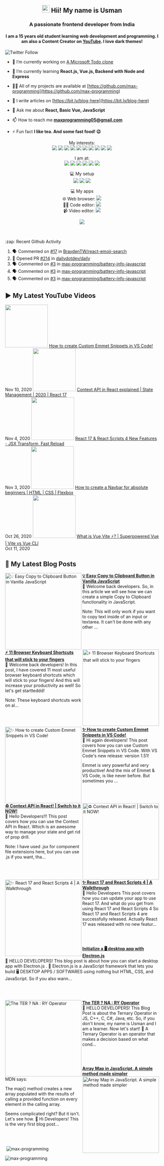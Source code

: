 <h2 align="center"><img src="https://media.giphy.com/media/hvRJCLFzcasrR4ia7z/giphy.gif" width="25px"> Hii! My name is Usman</h2>
<h3 align="center">A passionate frontend developer from India</h3>
<h4 align="center">
  I am a 15 years old student learning web development and programming. I am also a Content Creator on <a href="https://youtube.com/MaxProgramming">YouTube</a>. I love dark themes!
</h4>

![Twitter Follow](https://img.shields.io/twitter/follow/MaxProgramming1?color=1DA1F2&logo=Twitter&style=for-the-badge)

- 🔭 I’m currently working on [A Microsoft Todo clone](https://github.com/max-programming/microsoft-todo-clone)

- 🌱 I’m currently learning **React.js, Vue.js, Backend with Node and Express**

- 👨‍💻 All of my projects are available at [https://github.com/max-programming](https://github.com/max-programming)

- 📝 I write articles on [https://bit.ly/blog-here](https://bit.ly/blog-here)

- 💬 Ask me about **React, Basic Vue, JavaScript**

- 📫 How to reach me **maxprogramming05@gmail.com**

- ⚡ Fun fact **I like tea. And some fast food! 😉**

<!--<p align="center">
<a href="https://twitter.com/maxprogramming1" target="blank"><img align="center" src="https://cdn.jsdelivr.net/npm/simple-icons@3.0.1/icons/twitter.svg" alt="maxprogramming1" height="30" width="30" /></a>
<a href="https://stackoverflow.com/users/11727541" target="blank"><img align="center" src="https://cdn.jsdelivr.net/npm/simple-icons@3.0.1/icons/stackoverflow.svg" alt="11727541" height="30" width="30" /></a>
<a href="https://codesandbox.com/max-programming" target="blank"><img align="center" src="https://cdn.jsdelivr.net/npm/simple-icons@3.0.1/icons/codesandbox.svg" alt="max-programming" height="30" width="30" /></a>
<a href="https://fb.com/usman.sabuwala.7" target="blank"><img align="center" src="https://cdn.jsdelivr.net/npm/simple-icons@3.0.1/icons/facebook.svg" alt="usman sabuwala" height="30" width="30" /></a>
<a href="https://instagram.com/usmansabuwala7" target="blank"><img align="center" src="https://cdn.jsdelivr.net/npm/simple-icons@3.0.1/icons/instagram.svg" alt="usmansabuwala7" height="30" width="30" /></a>
<a href="https://www.youtube.com/c/max programming" target="blank"><img align="center" src="https://cdn.jsdelivr.net/npm/simple-icons@3.0.1/icons/youtube.svg" alt="max programming" height="30" width="30" /></a>
</p>-->
<!-- <p align="left"><img src="https://devicons.github.io/devicon/devicon.git/icons/bootstrap/bootstrap-plain.svg" alt="bootstrap" width="40" height="40"/> <img src="https://devicons.github.io/devicon/devicon.git/icons/css3/css3-original-wordmark.svg" alt="css3" width="40" height="40"/> <img src="https://devicons.github.io/devicon/devicon.git/icons/electron/electron-original.svg" alt="electron" width="40" height="40"/> <img src="https://devicons.github.io/devicon/devicon.git/icons/html5/html5-original-wordmark.svg" alt="html5" width="40" height="40"/> <img src="https://devicons.github.io/devicon/devicon.git/icons/javascript/javascript-original.svg" alt="javascript" width="40" height="40"/> <img src="https://devicons.github.io/devicon/devicon.git/icons/linux/linux-original.svg" alt="linux" width="40" height="40"/> <img src="https://devicons.github.io/devicon/devicon.git/icons/python/python-original.svg" alt="python" width="40" height="40"/> <img src="https://devicons.github.io/devicon/devicon.git/icons/react/react-original-wordmark.svg" alt="react" width="40" height="40"/> <img src="https://devicons.github.io/devicon/devicon.git/icons/vuejs/vuejs-original-wordmark.svg" alt="vuejs" width="40" height="40"/></p> -->
<p align="center">
  My interests: <br>
  <img src="https://img.shields.io/badge/html5%20-%23E34F26.svg?&style=for-the-badge&logo=html5&logoColor=white">
  <img src="https://img.shields.io/badge/css3%20-%231572B6.svg?&style=for-the-badge&logo=css3&logoColor=white">
  <img src="https://img.shields.io/badge/javascript%20-%23323330.svg?&style=for-the-badge&logo=javascript&logoColor=%23F7DF1E">
  <img src="https://img.shields.io/badge/python%20-%2314354C.svg?&style=for-the-badge&logo=python&logoColor=white">
  <img src="https://img.shields.io/badge/node.js%20-%2343853D.svg?&style=for-the-badge&logo=node.js&logoColor=white">
  <img src="https://img.shields.io/badge/express.js%20-%23404d59.svg?&style=for-the-badge">
  <img src="https://img.shields.io/badge/react%20-%2320232a.svg?&style=for-the-badge&logo=react&logoColor=%2361DAFB">
  <img src="https://img.shields.io/badge/material%20ui%20-%230081CB.svg?&style=for-the-badge&logo=material-ui&logoColor=white">
  <img src="https://img.shields.io/badge/vuejs%20-%2335495e.svg?&style=for-the-badge&logo=vue.js&logoColor=%234FC08D">
  <img src="https://img.shields.io/badge/electron%20-%2320232e.svg?&style=for-the-badge&logo=electron&logoColor=%47848F">
</p>

<p align="center">
  I am at: <br>
  <a href="https://youtube.com/MaxProgramming"><img src="https://img.shields.io/badge/youtube-%23FF0000.svg?&style=for-the-badge&logo=youtube&logoColor=white"></a>
  <a href="https://www.facebook.com/usman.sabuwala.7"><img src="https://img.shields.io/badge/facebook-%231877F2.svg?&style=for-the-badge&logo=facebook&logoColor=white"></a>
  <a href="https://www.instagram.com/usmansabuwala7/"><img src="https://img.shields.io/badge/instagram-%23E4405F.svg?&style=for-the-badge&logo=instagram&logoColor=white"></a>
  <a href="https://twitter.com/MaxProgramming1"><img src="https://img.shields.io/badge/twitter-%231DA1F2.svg?&style=for-the-badge&logo=twitter&logoColor=white"></a>
  <a href="https://usman2102.hashnode.dev/"><img src="https://img.shields.io/badge/Hashnode-%232962FF.svg?&style=for-the-badge&logo=hashnode&logoColor=white"></a>
  <a href="https://dev.to/maxprogramming"><img src="https://img.shields.io/badge/DEV.TO-%230A0A0A.svg?&style=for-the-badge&logo=dev.to&logoColor=white"></a>
</p>
<p align="center">
 💻 My setup <br>
  <img src="https://img.shields.io/badge/windows-0078D6?logo=windows&logoColor=white&style=for-the-badge">
  <img src="https://img.shields.io/badge/intel-core%20i3%203rd-%230071C5.svg?&style=for-the-badge&logo=intel&logoColor=white">
  <img src="https://img.shields.io/badge/RAM-8GB-%230071C5.svg?&style=for-the-badge&logoColor=white" />
</p>
<p align="center">
 💻 My apps <br>
  🌐 Web browser: <a htef="https://microsoftedge.com"><img src="https://img.shields.io/badge/microsoft edge-0078D6?logo=microsoft-edge&logoColor=white&style=for-the-badge&color=31BAE4"></a>
  <br>
  👨‍💻 Code editor: <a href="https://code.visualstudio.com"><img src="https://img.shields.io/badge/VS Code-0078D6?logo=visual-studio-code&logoColor=white&style=for-the-badge&color=0086D1"></a>
  <br>
  📹 Video editor: <a href="http://shotcut.org/"><img src="https://img.shields.io/badge/shotcut-0078D6?logoColor=white&style=for-the-badge&color=115C77"></a>
</p>
<p align="center"> 
  <img src="https://profile-counter.glitch.me/max-programming/count.svg" />
</p>
<br />
<br />

  <summary>:zap: Recent Github Activity</summary>

<!--START_SECTION:activity-->
1. 🗣 Commented on [#17](https://github.com/BraydenTW/react-emoji-search/issues/17) in [BraydenTW/react-emoji-search](https://github.com/BraydenTW/react-emoji-search)
2. 💪 Opened PR [#214](https://github.com/dailydotdev/daily/pull/214) in [dailydotdev/daily](https://github.com/dailydotdev/daily)
3. 🗣 Commented on [#3](https://github.com/max-programming/battery-info-javascript/issues/3) in [max-programming/battery-info-javascript](https://github.com/max-programming/battery-info-javascript)
4. 🗣 Commented on [#3](https://github.com/max-programming/battery-info-javascript/issues/3) in [max-programming/battery-info-javascript](https://github.com/max-programming/battery-info-javascript)
5. 🗣 Commented on [#3](https://github.com/max-programming/battery-info-javascript/issues/3) in [max-programming/battery-info-javascript](https://github.com/max-programming/battery-info-javascript)
<!--END_SECTION:activity-->

## ▶ My Latest YouTube Videos
<!-- YOUTUBE:START --><tr><td><a href="https://www.youtube.com/watch?v=UB6cWXzYALk"><img width="140px" src="https://i.ytimg.com/vi/UB6cWXzYALk/mqdefault.jpg"></a></td>
<td><a href="https://www.youtube.com/watch?v=UB6cWXzYALk">How to create Custom Emmet Snippets in VS Code!</a><br/>Nov 10, 2020</td></tr>
<tr><td><a href="https://www.youtube.com/watch?v=4N_JWP1zGr8"><img width="140px" src="https://i.ytimg.com/vi/4N_JWP1zGr8/mqdefault.jpg"></a></td>
<td><a href="https://www.youtube.com/watch?v=4N_JWP1zGr8">Context API in React explained | State Management | 2020 | React 17</a><br/>Nov 4, 2020</td></tr>
<tr><td><a href="https://www.youtube.com/watch?v=m19mK5_anuI"><img width="140px" src="https://i.ytimg.com/vi/m19mK5_anuI/mqdefault.jpg"></a></td>
<td><a href="https://www.youtube.com/watch?v=m19mK5_anuI">React 17 & React Scripts 4 New Features - JSX Transform, Fast Reload</a><br/>Nov 3, 2020</td></tr>
<tr><td><a href="https://www.youtube.com/watch?v=rU4XW3PnvGA"><img width="140px" src="https://i.ytimg.com/vi/rU4XW3PnvGA/mqdefault.jpg"></a></td>
<td><a href="https://www.youtube.com/watch?v=rU4XW3PnvGA">How to create a Navbar for absolute beginners | HTML | CSS | Flexbox</a><br/>Oct 26, 2020</td></tr>
<tr><td><a href="https://www.youtube.com/watch?v=hHb9K2EOdbI"><img width="140px" src="https://i.ytimg.com/vi/hHb9K2EOdbI/mqdefault.jpg"></a></td>
<td><a href="https://www.youtube.com/watch?v=hHb9K2EOdbI">What is Vue Vite ⚡?  | Superpowered Vue | Vite vs Vue CLI</a><br/>Oct 11, 2020</td></tr>
<!-- YOUTUBE:END -->

## 👀 My Latest Blog Posts 
<!-- HASHNODE_BLOG:START -->
<p align="left">
<a href="https://usman2102.hashnode.dev/easy-copy-to-clipboard-button-in-vanilla-javascript-ckhfph9qh08jtzms18h0ehykf" title="💡 Easy Copy to Clipboard Button in Vanilla JavaScript"><img src="https://cdn.hashnode.com/res/hashnode/image/upload/v1605238355074/j10AmEa2x.png" alt="💡 Easy Copy to Clipboard Button in Vanilla JavaScript" width="250px" align="left" /></a>
<a href="https://usman2102.hashnode.dev/easy-copy-to-clipboard-button-in-vanilla-javascript-ckhfph9qh08jtzms18h0ehykf" title="💡 Easy Copy to Clipboard Button in Vanilla JavaScript"><strong>💡 Easy Copy to Clipboard Button in Vanilla JavaScript</strong></a>
<br/> 👋 Welcome back developers.
So, in this article we will see how we can create a simple Copy to Clipboard functionality in JavaScript.

Note: This will only work if you want to copy text inside of an input or textarea. It can't be done with any other ... </p> <br/> <br/>
<p align="left">
<a href="https://usman2102.hashnode.dev/11-browser-keyboard-shortcuts-that-will-stick-to-your-fingers-ckhd42yd503fmb7s1g2av6h9n" title="⚡ 11 Browser Keyboard Shortcuts that will stick to your fingers"><img src="https://cdn.hashnode.com/res/hashnode/image/upload/v1605081338256/AQs3J8xaU.png" alt="⚡ 11 Browser Keyboard Shortcuts that will stick to your fingers" width="250px" align="right" /></a>
<a href="https://usman2102.hashnode.dev/11-browser-keyboard-shortcuts-that-will-stick-to-your-fingers-ckhd42yd503fmb7s1g2av6h9n" title="⚡ 11 Browser Keyboard Shortcuts that will stick to your fingers"><strong>⚡ 11 Browser Keyboard Shortcuts that will stick to your fingers</strong></a>
<br/> 👋 Welcome back developers!
In this post, I have covered 11 most useful browser keyboard shortcuts which will stick to your fingers! And this will increase your productivity as well! So let's get startteddd!

Note: These keyboard shortcuts work on al... </p> <br/> <br/>
<p align="left">
<a href="https://usman2102.hashnode.dev/how-to-create-custom-emmet-snippets-in-vs-code-ckhaplmd801bxo0s11z6z4zmh" title="✨ How to create Custom Emmet Snippets in VS Code!"><img src="https://cdn.hashnode.com/res/hashnode/image/upload/v1604935891651/QL_sKiZGM.png" alt="✨ How to create Custom Emmet Snippets in VS Code!" width="250px" align="left" /></a>
<a href="https://usman2102.hashnode.dev/how-to-create-custom-emmet-snippets-in-vs-code-ckhaplmd801bxo0s11z6z4zmh" title="✨ How to create Custom Emmet Snippets in VS Code!"><strong>✨ How to create Custom Emmet Snippets in VS Code!</strong></a>
<br/> 👋 Hi again developers!
This post covers how you can use Custom Emmet Snippets in VS Code. With VS Code's new release: version 1.51!

Emmet is very powerful and very productive! And the mix of Emmet & VS Code, is like never before. But sometimes you ... </p> <br/> <br/>
<p align="left">
<a href="https://usman2102.hashnode.dev/context-api-in-react-ckh808kw905pcras1hhhl0ac2" title="♻️ Context API in React! | Switch to it NOW!"><img src="https://cdn.hashnode.com/res/hashnode/image/upload/v1604772609501/HJUxFRhhQ.png" alt="♻️ Context API in React! | Switch to it NOW!" width="250px" align="right" /></a>
<a href="https://usman2102.hashnode.dev/context-api-in-react-ckh808kw905pcras1hhhl0ac2" title="♻️ Context API in React! | Switch to it NOW!"><strong>♻️ Context API in React! | Switch to it NOW!</strong></a>
<br/> 👋 Hello Developers!!!
This post covers how you can use the Context API in React. Which is an awesome way to manage your state and get rid of prop drill.

Note: I have used .jsx for component file extensions here, but you can use .js if you want, tha... </p> <br/> <br/>
<p align="left">
<a href="https://usman2102.hashnode.dev/react-17-and-react-scripts-4-ckh5s883i09ff39s1dtlnbj4w" title="✨ React 17 and React Scripts 4 | A Walkthrough"><img src="https://cdn.hashnode.com/res/hashnode/image/upload/v1604772525902/0JTmH3Krw.png" alt="✨ React 17 and React Scripts 4 | A Walkthrough" width="250px" align="left" /></a>
<a href="https://usman2102.hashnode.dev/react-17-and-react-scripts-4-ckh5s883i09ff39s1dtlnbj4w" title="✨ React 17 and React Scripts 4 | A Walkthrough"><strong>✨ React 17 and React Scripts 4 | A Walkthrough</strong></a>
<br/> 👋 Hello Developers
This post covers how you can update your app to use React 17. And what do you get from using React 17 and React Scripts 4
So React 17 and React Scripts 4 are successfully released. Actually React 17 was released with no new featur... </p> <br/> <br/>
<p align="left">

<a href="https://usman2102.hashnode.dev/initialize-a-desktop-app-with-electronjs-1-cke9h3hey018wy0s1ectf2tjm" title="Initialize a 🖥 desktop app with Electron.js"><strong>Initialize a 🖥 desktop app with Electron.js</strong></a>
<br/> 👋 HELLO DEVELOPERS!
This blog post is about how you can start a desktop app with  Electron.js .
🚨 Electron.js is a JavaScript framework that lets you build 🖥 DESKTOP APPS / SOFTWARES using nothing but HTML, CSS, and JavaScript.
So if you also wann... </p> <br/> <br/>
<p align="left">
<a href="https://usman2102.hashnode.dev/the-ter-na-ry-operator-cke5eip9r0136rks12ux17k75" title="The TER ? NA : RY Operator"><img src="https://cdn.hashnode.com/res/hashnode/image/upload/v1598084934765/NRanECE6q.png" alt="The TER ? NA : RY Operator" width="250px" align="left" /></a>
<a href="https://usman2102.hashnode.dev/the-ter-na-ry-operator-cke5eip9r0136rks12ux17k75" title="The TER ? NA : RY Operator"><strong>The TER ? NA : RY Operator</strong></a>
<br/> 👋 HELLO DEVELOPERS!
This Blog Post is about the Ternary Operator in JS, C++, C, C#, Java, etc.
So, if you don't know, my name is Usman and I am a learner. Now let's start!
🚨 A Ternary Operator is an operator that makes a decision based on what cond... </p> <br/> <br/>
<p align="left">
<a href="https://usman2102.hashnode.dev/array-map-in-javascript-a-simple-method-made-simpler-cke42kh2w001qqhs1apkd248d" title="Array Map in JavaScript. A simple method made simpler"><img src="https://cdn.hashnode.com/res/hashnode/image/upload/v1598067160278/TdrUKK8H1.png" alt="Array Map in JavaScript. A simple method made simpler" width="250px" align="right" /></a>
<a href="https://usman2102.hashnode.dev/array-map-in-javascript-a-simple-method-made-simpler-cke42kh2w001qqhs1apkd248d" title="Array Map in JavaScript. A simple method made simpler"><strong>Array Map in JavaScript. A simple method made simpler</strong></a>
<br/> MDN says:

The map() method creates a new array populated with the results of calling a provided function on every element in the calling array.

Seems complicated right? But it isn't. Let's see how.
👋 Hi Developers! This is the very first blog post... </p> <br/> <br/>
<!-- HASHNODE_BLOG:END -->


<p>&nbsp;<img align="center" src="https://github-readme-stats.max-programming.vercel.app/api?username=max-programming&show_icons=true&theme=onedark&count_private=true" alt="max-programming" /></p>

<p><img align="left" src="https://github-readme-stats.max-programming.vercel.app/api/top-langs/?username=max-programming&layout=compact&hide=html&theme=onedark" alt="max-programming" /></p> 




